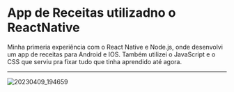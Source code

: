 # App de Receitas utilizadno o ReactNative

Minha primeria experiência com o React Native e Node.js, onde desenvolvi um app de receitas para Android e IOS. Também utilizei o JavaScript e o CSS que serviu pra fixar tudo que tinha aprendido até agora.
<hr/>

![20230409_194659](https://user-images.githubusercontent.com/126594189/230804090-5d8598ad-a0a9-42e0-9227-f3602c83fca7.jpg)
